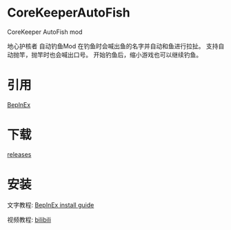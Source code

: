 # CoreKeeperAutoFish
CoreKeeper AutoFish mod

地心护核者 自动钓鱼Mod
在钓鱼时会喊出鱼的名字并自动和鱼进行拉扯。
支持自动抛竿，抛竿时也会喊出口号。
开始钓鱼后，缩小游戏也可以继续钓鱼。

# 引用
[BeplnEx][1]

# 下载
[releases][2]

# 安装
文字教程: [BepInEx install guide][3]

视频教程: [bilibili][4]

[1]: https://github.com/BepInEx/BepInEx
[2]: https://github.com/xiaoye97/CoreKeeperAutoFish/releases
[3]: https://docs.bepinex.dev/master/articles/user_guide/installation/index.html
[4]: https://space.bilibili.com/1306433